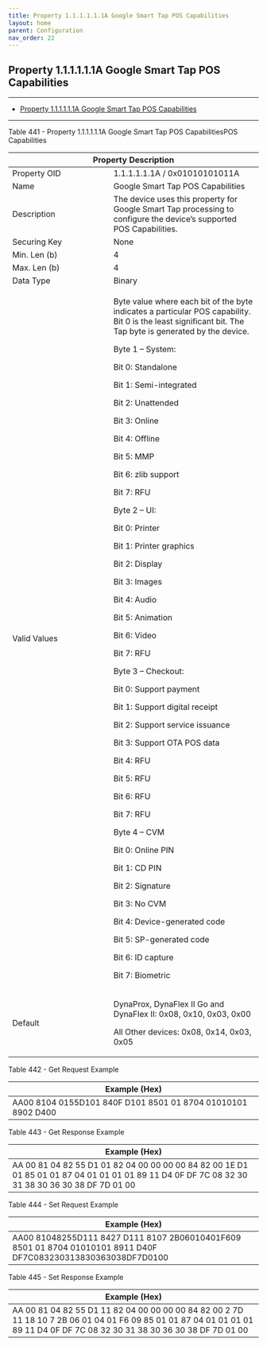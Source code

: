 ```yaml
---
title: Property 1.1.1.1.1.1A Google Smart Tap POS Capabilities
layout: home
parent: Configuration
nav_order: 22
---
```


## Property 1.1.1.1.1.1A Google Smart Tap POS Capabilities

---

- [Property 1.1.1.1.1.1A Google Smart Tap POS Capabilities](#property-111111a-google-smart-tap-pos-capabilities)

---


Table 441 - Property 1.1.1.1.1.1A Google Smart Tap POS CapabilitiesPOS
Capabilities

<table>
<colgroup>
<col style="width: 40%" />
<col style="width: 59%" />
</colgroup>
<thead>
<tr>
<th colspan="2">Property Description</th>
</tr>
</thead>
<tbody>
<tr>
<td>Property OID</td>
<td>1.1.1.1.1.1A / 0x01010101011A</td>
</tr>
<tr>
<td>Name</td>
<td>Google Smart Tap POS Capabilities</td>
</tr>
<tr>
<td>Description</td>
<td>The device uses this property for Google Smart Tap processing to
configure the device’s supported POS Capabilities.</td>
</tr>
<tr>
<td>Securing Key</td>
<td>None</td>
</tr>
<tr>
<td>Min. Len (b)</td>
<td>4</td>
</tr>
<tr>
<td>Max. Len (b)</td>
<td>4</td>
</tr>
<tr>
<td>Data Type</td>
<td>Binary</td>
</tr>
<tr>
<td>Valid Values</td>
<td><p>Byte value where each bit of the byte indicates a particular POS
capability. Bit 0 is the least significant bit. The Tap byte is
generated by the device.</p>
<p>Byte 1 – System:</p>
<p>Bit 0: Standalone</p>
<p>Bit 1: Semi-integrated</p>
<p>Bit 2: Unattended</p>
<p>Bit 3: Online</p>
<p>Bit 4: Offline</p>
<p>Bit 5: MMP</p>
<p>Bit 6: zlib support</p>
<p>Bit 7: RFU</p>
<p>Byte 2 – UI:</p>
<p>Bit 0: Printer</p>
<p>Bit 1: Printer graphics</p>
<p>Bit 2: Display</p>
<p>Bit 3: Images</p>
<p>Bit 4: Audio</p>
<p>Bit 5: Animation</p>
<p>Bit 6: Video</p>
<p>Bit 7: RFU</p>
<p>Byte 3 – Checkout:</p>
<p>Bit 0: Support payment</p>
<p>Bit 1: Support digital receipt</p>
<p>Bit 2: Support service issuance</p>
<p>Bit 3: Support OTA POS data</p>
<p>Bit 4: RFU</p>
<p>Bit 5: RFU</p>
<p>Bit 6: RFU</p>
<p>Bit 7: RFU</p>
<p>Byte 4 – CVM</p>
<p>Bit 0: Online PIN</p>
<p>Bit 1: CD PIN</p>
<p>Bit 2: Signature</p>
<p>Bit 3: No CVM</p>
<p>Bit 4: Device-generated code</p>
<p>Bit 5: SP-generated code</p>
<p>Bit 6: ID capture</p>
<p>Bit 7: Biometric</p></td>
</tr>
<tr>
<td>Default</td>
<td><p>DynaProx, DynaFlex II Go and DynaFlex II: 0x08, 0x10, 0x03,
0x00</p>
<p>All Other devices: 0x08, 0x14, 0x03, 0x05</p></td>
</tr>
</tbody>
</table>

Table 442 - Get Request Example

| Example (Hex)                                                |
|--------------------------------------------------------------|
| AA00 8104 0155D101 840F D101 8501 01 8704 01010101 8902 D400 |

Table 443 - Get Response Example

| Example (Hex) |
|----|
| AA 00 81 04 82 55 D1 01 82 04 00 00 00 00 84 82 00 1E D1 01 85 01 01 87 04 01 01 01 01 89 11 D4 0F DF 7C 08 32 30 31 38 30 36 30 38 DF 7D 01 00 |

Table 444 - Set Request Example

| Example (Hex) |
|----|
| AA00 81048255D111 8427 D111 8107 2B06010401F609 8501 01 8704 01010101 8911 D40F DF7C083230313830363038DF7D0100 |

Table 445 - Set Response Example

| Example (Hex) |
|----|
| AA 00 81 04 82 55 D1 11 82 04 00 00 00 00 84 82 00 2 7D 11 18 10 7 2B 06 01 04 01 F6 09 85 01 01 87 04 01 01 01 01 89 11 D4 0F DF 7C 08 32 30 31 38 30 36 30 38 DF 7D 01 00 |

##